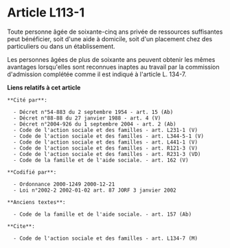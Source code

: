 # Article L113-1

Toute personne âgée de soixante-cinq ans privée de ressources suffisantes peut bénéficier, soit d'une aide à domicile, soit
d'un placement chez des particuliers ou dans un établissement.

Les personnes âgées de plus de soixante ans peuvent obtenir les mêmes avantages lorsqu'elles sont reconnues inaptes au
travail par la commission d'admission complétée comme il est indiqué à l'article L. 134-7.

**Liens relatifs à cet article**

	**Cité par**:

	  - Décret n°54-883 du 2 septembre 1954 - art. 15 (Ab)
	  - Décret n°88-88 du 27 janvier 1988 - art. 4 (V)
	  - Décret n°2004-926 du 1 septembre 2004 - art. 2 (Ab)
	  - Code de l'action sociale et des familles - art. L231-1 (V)
	  - Code de l'action sociale et des familles - art. L344-5-1 (V)
	  - Code de l'action sociale et des familles - art. L441-1 (V)
	  - Code de l'action sociale et des familles - art. R121-3 (V)
	  - Code de l'action sociale et des familles - art. R231-3 (VD)
	  - Code de la famille et de l'aide sociale. - art. 162 (V)

	**Codifié par**:

	  - Ordonnance 2000-1249 2000-12-21
	  - Loi n°2002-2 2002-01-02 art. 87 JORF 3 janvier 2002

	**Anciens textes**:

	  - Code de la famille et de l'aide sociale. - art. 157 (Ab)

	**Cite**:

	  - Code de l'action sociale et des familles - art. L134-7 (M)
